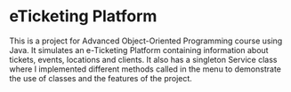 # eTicketing Platform



This is a project for Advanced Object-Oriented Programming course using Java. It simulates an e-Ticketing Platform containing information about tickets, events, locations and clients. It also has a singleton Service class where I implemented different methods called in the menu to demonstrate the use of classes and the features of the project.